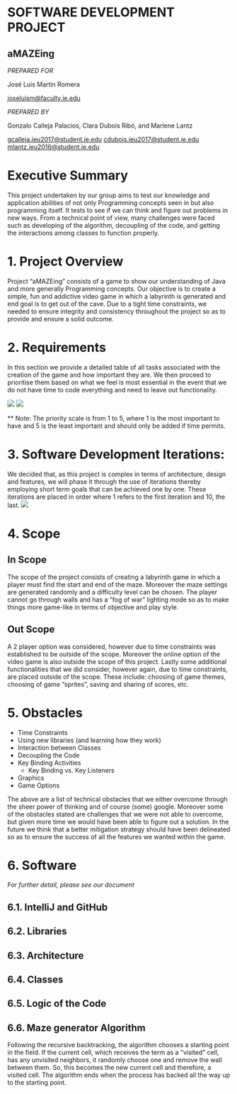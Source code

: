 # SOFTWARE DEVELOPMENT PROJECT
## aMAZEing

_PREPARED FOR_

José Luis Martin Romera

joseluism@faculty.ie.edu 

_PREPARED BY_

Gonzalo Calleja Palacios, Clara Dubois Ribó, and Marlene Lantz

gcalleja.ieu2017@student.ie.edu
cdubois.ieu2017@student.ie.edu
mlantz.ieu2016@student.ie.edu  

# Executive Summary
This project undertaken by our group aims to test our knowledge and application abilities of not only Programming concepts seen in but also programming itself. It tests to see if we can think and figure out problems in new ways. From a technical point of view, many challenges were faced such as developing of the algorithm, decoupling of the code, and getting the interactions among classes to function properly. 

# 1. Project Overview
Project “aMAZEing” consists of a game to show our understanding of Java and more generally Programming concepts. Our objective is to create a simple, fun and addictive video game in which a labyrinth is generated and end goal is to get out of the cave. 
Due to a tight time constraints, we needed to ensure integrity and consistency throughout the project so as to provide and ensure a solid outcome. 
# 2. Requirements
In this section we provide a detailed table of all tasks associated with the creation of the game and how important they are. We then proceed to prioritise them based on what we feel is most essential in the event that we do not have time to code everything and need to leave out functionality.

![](https://user-images.githubusercontent.com/42964691/70002094-54fa7d00-155f-11ea-929a-dbcd60a57a50.png)
![](https://user-images.githubusercontent.com/42964691/70002086-52982300-155f-11ea-9261-b34d27d53537.png)


** Note: The priority scale is from 1 to 5, where 1 is the most important to have and 5 is the least important and should only be added if time permits.

# 3. Software Development Iterations:
We decided that, as this project is complex in terms of architecture, design and features, we will phase it through the use of  iterations thereby employing short term goals that can be achieved one by one. These iterations are placed in order where 1 refers to the first iteration and 10, the last.
![](https://user-images.githubusercontent.com/42964691/70002226-aacf2500-155f-11ea-9110-3d644ef4989e.png)

# 4. Scope
## In Scope
The scope of the project consists of creating a labyrinth game in which a player must find the start and end of the maze. Moreover the maze settings are generated randomly and a difficulty level can be chosen. The player cannot go through walls and has a “fog of war” lighting mode so as to make things more game-like in terms of objective and play style. 

## Out Scope
A 2 player option was considered, however due to time constraints was established to be outside of the scope. Moreover the online option of the video game is also outside the scope of this project. Lastly some additional functionalities that we did consider, however again, due to time constraints, are placed outside of the scope. These include: choosing of game themes, choosing of game “sprites”, saving and sharing of scores, etc. 

# 5. Obstacles
* Time Constraints
* Using new libraries (and learning how they work)
* Interaction between Classes
* Decoupling the Code
* Key Binding Activities
  * Key Binding vs. Key Listeners
* Graphics
* Game Options

The above are a list of technical obstacles that we either overcome through the sheer power of thinking and of course (some) google. Moreover some of the obstacles stated are challenges that we were not able to overcome, but given more time we would have been able to figure out a solution. In the future we think that a better mitigation strategy should have been delineated so as to ensure the success of all the features we wanted within the game. 

# 6. Software
_For further detail, please see our document_

## 6.1. IntelliJ and GitHub
## 6.2. Libraries
## 6.3. Architecture
## 6.4. Classes
## 6.5. Logic of the Code
## 6.6. Maze generator Algorithm
Following the recursive backtracking, the algorithm chooses a starting point in the field. If the current cell, which receives the term as a "visited" cell, has any unvisited neighbors, it randomly choose one and remove the wall between them. So, this becomes the new current cell and therefore, a visited cell. The algorithm ends when the process has backed all the way up to the starting point.


